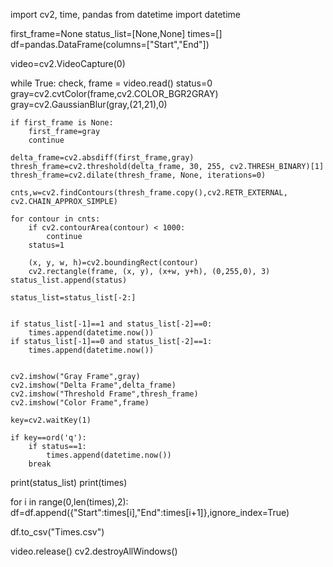 
import cv2, time, pandas
from datetime import datetime

first_frame=None
status_list=[None,None]
times=[]
df=pandas.DataFrame(columns=["Start","End"])

video=cv2.VideoCapture(0)

while True:
    check, frame = video.read()
    status=0
    gray=cv2.cvtColor(frame,cv2.COLOR_BGR2GRAY)
    gray=cv2.GaussianBlur(gray,(21,21),0)

    if first_frame is None:
        first_frame=gray
        continue

    delta_frame=cv2.absdiff(first_frame,gray)
    thresh_frame=cv2.threshold(delta_frame, 30, 255, cv2.THRESH_BINARY)[1]
    thresh_frame=cv2.dilate(thresh_frame, None, iterations=0)

    cnts,w=cv2.findContours(thresh_frame.copy(),cv2.RETR_EXTERNAL, cv2.CHAIN_APPROX_SIMPLE)

    for contour in cnts:
        if cv2.contourArea(contour) < 1000:
            continue
        status=1

        (x, y, w, h)=cv2.boundingRect(contour)
        cv2.rectangle(frame, (x, y), (x+w, y+h), (0,255,0), 3)
    status_list.append(status)

    status_list=status_list[-2:]  


    if status_list[-1]==1 and status_list[-2]==0:
        times.append(datetime.now())
    if status_list[-1]==0 and status_list[-2]==1:
        times.append(datetime.now())


    cv2.imshow("Gray Frame",gray)
    cv2.imshow("Delta Frame",delta_frame)
    cv2.imshow("Threshold Frame",thresh_frame)
    cv2.imshow("Color Frame",frame)

    key=cv2.waitKey(1)

    if key==ord('q'):
        if status==1:
            times.append(datetime.now())
        break

print(status_list)
print(times)

for i in range(0,len(times),2):
    df=df.append({"Start":times[i],"End":times[i+1]},ignore_index=True)

df.to_csv("Times.csv")

video.release()
cv2.destroyAllWindows()


